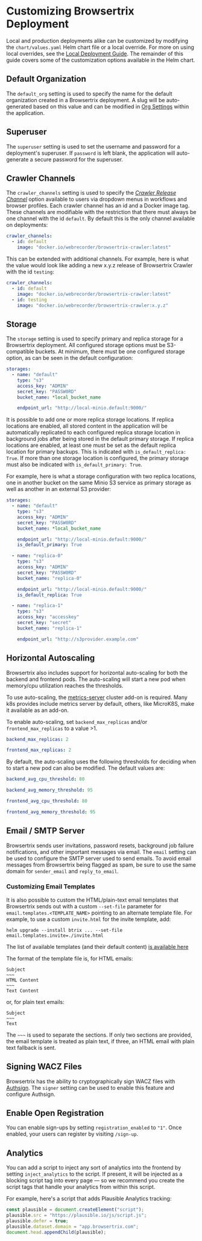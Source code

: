 # Customizing Browsertrix Deployment

Local and production deployments alike can be customized by modifying the `chart/values.yaml` Helm chart file or a local override. For more on using local overrides, see the [Local Deployment Guide](local.md). The remainder of this guide covers some of the customization options available in the Helm chart.

## Default Organization

The `default_org` setting is used to specify the name for the default organization created in a Browsertrix deployment. A slug will be auto-generated based on this value and can be modified in [Org Settings](../user-guide/org-settings.md) within the application.

## Superuser

The `superuser` setting is used to set the username and password for a deployment's superuser. If `password` is left blank, the application will auto-generate a secure password for the superuser.

## Crawler Channels

The `crawler_channels` setting is used to specify the [_Crawler Release Channel_](../user-guide/workflow-setup.md#crawler-release-channel) option available to users via dropdown menus in workflows and browser profiles. Each crawler channel has an id and a Docker image tag. These channels are modifiable with the restriction that there must always be one channel with the id `default`. By default this is the only channel available on deployments:

```yaml
crawler_channels:
  - id: default
    image: "docker.io/webrecorder/browsertrix-crawler:latest"
```

This can be extended with additional channels. For example, here is what the value would look like adding a new x.y.z release of Browsertrix Crawler with the id `testing`:

```yaml
crawler_channels:
  - id: default
    image: "docker.io/webrecorder/browsertrix-crawler:latest"
  - id: testing
    image: "docker.io/webrecorder/browsertrix-crawler:x.y.z"
```

## Storage

The `storage` setting is used to specify primary and replica storage for a Browsertrix deployment. All configured storage options must be S3-compatible buckets. At minimum, there must be one configured storage option, as can be seen in the default configuration:

```yaml
storages:
  - name: "default"
    type: "s3"
    access_key: "ADMIN"
    secret_key: "PASSW0RD"
    bucket_name: *local_bucket_name

    endpoint_url: "http://local-minio.default:9000/"
```

It is possible to add one or more replica storage locations. If replica locations are enabled, all stored content in the application will be automatically replicated to each configured replica storage location in background jobs after being stored in the default primary storage. If replica locations are enabled, at least one must be set as the default replica location for primary backups. This is indicated with `is_default_replica: True`. If more than one storage location is configured, the primary storage must also be indicated with `is_default_primary: True`.

For example, here is what a storage configuration with two replica locations, one in another bucket on the same Minio S3 service as primary storage as well as another in an external S3 provider:

```yaml
storages:
  - name: "default"
    type: "s3"
    access_key: "ADMIN"
    secret_key: "PASSW0RD"
    bucket_name: *local_bucket_name

    endpoint_url: "http://local-minio.default:9000/"
    is_default_primary: True

  - name: "replica-0"
    type: "s3"
    access_key: "ADMIN"
    secret_key: "PASSW0RD"
    bucket_name: "replica-0"

    endpoint_url: "http://local-minio.default:9000/"
    is_default_replica: True

  - name: "replica-1"
    type: "s3"
    access_key: "accesskey"
    secret_key: "secret"
    bucket_name: "replica-1"

    endpoint_url: "http://s3provider.example.com"
```

## Horizontal Autoscaling

Browsertrix also includes support for horizontal auto-scaling for both the backend and frontend pods.
The auto-scaling will start a new pod when memory/cpu utilization reaches the thresholds.

To use auto-scaling, the [metrics-server](https://github.com/kubernetes-sigs/metrics-server) cluster add-on is required.
Many k8s provides include metrics server by default, others, like MicroK8S, make it available as an add-on.

To enable auto-scaling, set `backend_max_replicas` and/or `frontend_max_replicas` to a value >1.

```yaml
backend_max_replicas: 2

frontend_max_replicas: 2
```

By default, the auto-scaling uses the following thresholds for deciding when to start a new pod can also
be modified. The default values are:

```yaml
backend_avg_cpu_threshold: 80

backend_avg_memory_threshold: 95

frontend_avg_cpu_threshold: 80

frontend_avg_memory_threshold: 95
```


## Email / SMTP Server

Browsertrix sends user invitations, password resets, background job failure notifications, and other important messages via email. The `email` setting can be used to configure the SMTP server used to send emails. To avoid email messages from Browsertrix being flagged as spam, be sure to use the same domain for `sender_email` and `reply_to_email`.


### Customizing Email Templates

It is also possible to custom the HTML/plain-text email templates that Browsertrix sends out with a custom `--set-file` parameter for `email.templates.<TEMPLATE_NAME>` pointing to an alternate template file. For example, to use a custom `invite.html` for the invite template, add:

```shell
helm upgrade --install btrix ... --set-file email.templates.invite=./invite.html
```

The list of available templates (and their default content) [is available here](https://github.com/webrecorder/browsertrix/tree/main/chart/email-templates)

The format of the template file is, for HTML emails:

```
Subject
~~~
HTML Content
~~~
Text Content
```

or, for plain text emails:

```
Subject
~~~
Text
```

The `~~~` is used to separate the sections. If only two sections are provided, the email template is treated as plain text, if three, an HTML email with plain text fallback is sent.

## Signing WACZ Files

Browsertrix has the ability to cryptographically sign WACZ files with [Authsign](https://github.com/webrecorder/authsign). The ``signer`` setting can be used to enable this feature and configure Authsign.

## Enable Open Registration

You can enable sign-ups by setting `registration_enabled` to `"1"`. Once enabled, your users can register by visiting `/sign-up`.

## Analytics

You can add a script to inject any sort of analytics into the frontend by setting `inject_analytics` to the script. If present, it will be injected as a blocking script tag into every page — so we recommend you create the script tags that handle your analytics from within this script.

For example, here's a script that adds Plausible Analytics tracking:

```ts
const plausible = document.createElement("script");
plausible.src = "https://plausible.io/js/script.js";
plausible.defer = true;
plausible.dataset.domain = "app.browsertrix.com";
document.head.appendChild(plausible);
```
